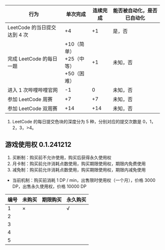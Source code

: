 
| 行为 | 单次完成 | 连续完成 | 能否被自动化，是否已自动化 |
| ---- | ---- | ---- | ---- |
| LeetCode 的当日提交达到 4 次 | +4 | +1 | 是，否 |
| 完成 LeetCode 的每日一题 | +10（简单）<br>+25（中等）<br>+50（困难） | +1 | 未知，否 |
| 进入 1 次哔哩哔哩官网 | -1 | 0 | 未知，否 |
| 参加 LeetCode 周赛 | +7 | +7 | 未知，否 |
| 参加 LeetCode 双周赛 | +14 | +14 | 未知，否 |

1. LeetCode 的每日提交色块的深度分为 5 种，分别对应的提交次数是 0，1，2，3，>4。

## 游戏使用权 0.1.241212

1. 买断制：购买前不允许使用，购买后获得永久使用权
2. 月卡制：购买前允许消耗点数使用，购买期限使用权，期限内免费使用
3. 减免制：购买前允许消耗点数使用，购买期限使用权，期限内减免使用
- 当前机制：购买前消耗 1 DP / min，出售限时使用权（一个月），价格 3000 DP，出售永久使用权，价格 10000 DP

| 编号 | 未购买 | 期限购买 | 永久购买 |
| ---- | ---- | ---- | ---- |
| 1 | × |  | √ |
| 2 |  |  |  |
| 3 |  |  |  |
| 4 |  |  |  |
| 5 |  |  |  |
